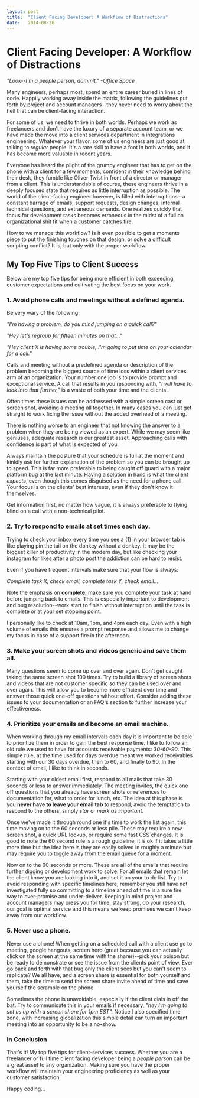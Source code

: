 ```yaml
---
layout: post
title:  "Client Facing Developer: A Workflow of Distractions"
date:   2014-08-26
---
```


# Client Facing Developer: A Workflow of Distractions

*"Look--I'm a people person, dammit." -Office Space*

Many engineers, perhaps most, spend an entire career buried in lines of code. Happily working away inside the matrix, following the guidelines put forth by project and account managers--they never need to worry about the hell that can be client-facing interaction.

For some of us, we need to thrive in both worlds. Perhaps we work as freelancers and don't have the luxury of a separate account team, or we have made the move into a client services department in integrations engineering. Whatever your flavor, some of us engineers are just good at talking to *regular* people. It's a rare skill to have a foot in both worlds, and it has become more valuable in recent years.

Everyone has heard the plight of the grumpy engineer that has to get on the phone with a client for a few moments, confident in their knowledge behind their desk, they fumble like Oliver Twist in front of a director or manager from a client. This is understandable of course, these engineers thrive in a deeply focused state that requires as little interruption as possible. The world of the client-facing engineer however, is filled with interruptions--a constant barrage of emails, support requests, design changes, internal technical questions, and extraneous demands. One realizes quickly that focus for development tasks becomes erroneous in the midst of a full on organizational shit fit when a customer catches fire.

How to we manage this workflow? Is it even possible to get a moments piece to put the finishing touches on that design, or solve a difficult scripting conflict? It is, but only with the proper workflow.

## My Top Five Tips to Client Success

Below are my top five tips for being more efficient in both exceeding customer expectations and cultivating the best focus on your work.

### 1. Avoid phone calls and meetings without a defined agenda.

Be very wary of the following:

*"I'm having a problem, do you mind jumping on a quick call?"*

*"Hey let's regroup for fifteen minutes on that..."*

*"Hey client X is having some trouble, I'm going to put time on your calendar for a call."*

Calls and meeting without a predefined agenda or description of the problem becoming the biggest source of time loss within a client services arm of an organization. Your number one job is to provide prompt and exceptional service. A call that results in you responding with, *"I will have to look into that further,"* is a waste of both your time and the clients'.

Often times these issues can be addressed with a simple screen cast or screen shot, avoiding a meeting all together. In many cases you can just get straight to work fixing the issue without the added overhead of a meeting.

There is nothing worse to an engineer that not knowing the answer to a problem when they are being viewed as an expert. While we may seem like geniuses, adequate research is our greatest asset. Approaching calls with confidence is part of what is expected of you.

Always maintain the posture that your schedule is full at the moment and kinldly ask for further explanation of the problem so you can be brought up to speed. This is far more preferable to being caught off guard with a major platform bug at the last minute. Having a solution in hand is what the client *expects*, even though this comes disguised as the need for a phone call. Your focus is on the clients' best interests, even if they don't know it themselves.

Get information first, no matter how vague, it is always preferable to flying blind on a call with a non-technical pilot.

### 2. Try to respond to emails at set times each day.

Trying to check your inbox every time you see a (1) in your browser tab is like playing pin the tail on the donkey without a donkey. It may be the biggest killer of productivity in the modern day, but like checking your instagram for likes after a photo post the addiction can be hard to resist.

Even if you have frequent intervals make sure that your flow is always:

*Complete task X, check email, complete task Y, check email...*

Note the emphasis on **complete**, make sure you complete your task at hand before jumping back to emails. This is especially important to development and bug resolution--work start to finish without interruption until the task is complete or at your set stopping point.

I personally like to check at 10am, 1pm, and 4pm each day. Even with a high volume of emails this ensures a prompt response and allows me to change my focus in case of a support fire in the afternoon.

### 3. Make your screen shots and videos generic and save them all.

Many questions seem to come up over and over again. Don't get caught taking the same screen shot 100 times. Try to build a library of screen shots and videos that are not customer specific so they can be used over and over again. This will allow you to become more efficient over time and answer those quick one-off questions without effort. Consider adding these issues to your documentation or an FAQ's section to further increase your effectiveness.

### 4. Prioritize your emails and become an email machine.

When working through my email intervals each day it is important to be able to prioritize them in order to gain the best response time. I like to follow an old rule we used to have for accounts receivable payments: *30-60-90*. This simple rule, at the time used for days overdue meant we worked receivables starting with our 30 days overdue, then to 60, and finally to 90. In the context of email, I like to think in seconds.

Starting with your oldest email first, respond to all mails that take 30 seconds or less to answer immediately. The meeting invites, the quick one off questions that you already have screen shots or references to documentation for, what to order for lunch, etc. The idea at this phase is you **never have to leave your email tab** to respond, avoid the temptation to respond to the others, simply *star* or *mark as important*.

Once we've made it through round one it's time to work the list again, this time moving on to the 60 seconds or less pile. These may require a new screen shot, a quick URL lookup, or require some fast CSS changes. It is good to note the 60 second rule is a rough guideline, it is ok if it takes a little more time but the idea here is they are easily solved in roughly a minute but may require you to toggle away from the email queue for a moment.

Now on to the 90 seconds or more. These are all of the emails that require further digging or development work to solve. For all emails that remain let the client know you are looking into it, and set it on your to do list. Try to avoid responding with specific timelines here, remember you still have not investigated fully so committing to a timeline ahead of time is a sure fire way to over-promise and under-deliver. Keeping in mind project and account managers may press you for time, stay strong, do your research, our goal is optimal service and this means we keep promises we can't keep away from our workflow.

### 5. Never use a phone.

Never use a phone! When getting on a scheduled call with a client use go to meeting, google hangouts, screen hero (great because you can actually click on the screen at the same time with the sharer)--pick your poison but be ready to demonstrate or see the issue from the clients point of view. Ever go back and forth with that bug only the client sees but you can't seem to replicate? We all have, and a screen share is essential for both yourself and them, take the time to send the screen share invite ahead of time and save yourself the scramble on the phone.

Sometimes the phone is unavoidable, especially if the client dials in off the bat. Try to communicate this in your emails if necessary, *"hey I'm going to set us up with a screen share for 1pm EST".* Notice I also specified time zone, with increasing globalization this simple detail can turn an important meeting into an opportunity to be a no-show.

### In Conclusion

That's it! My top five tips for client-services success. Whether you are a freelancer or full time client facing developer being a *people person* can be a great asset to any organization. Making sure you have the proper workflow will maintain your engineering proficiency as well as your customer satisfaction.

Happy coding...
